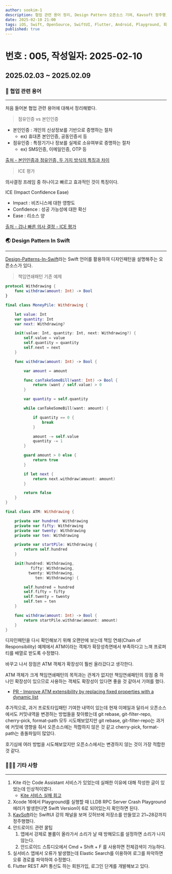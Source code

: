 ```yaml
---
author: sookim-1
description: 협업 관련 용어 정리, Design Pattern 오픈소스 기여, Kavsoft 정주행, Flutter 학습, Kite 서비스 실패 회고, Playground LLDB 에러, 안드로이드 관련 팁, Elastic Search
date: 2025-02-10 21:00
tags: iOS, Swift, OpenSource, SwiftUI, Flutter, Android, Playground, 회고록, Elastic Search, 협업
published: true
---
```

# 번호 : 005, 작성일자: 2025-02-10
## 2025.02.03 ~ 2025.02.09
### 🤝 협업 관련 용어

---

처음 들어본 협업 관련 용어에 대해서 정리해봤다.

> 점유인증 vs 본인인증
> 
- 본인인증 : 개인의 신상정보를 기반으로 증명하는 절차
    - ex) 휴대폰 본인인증, 공동인증서 등
- 점유인증 : 특정기기나 정보를 실제로 소유여부로 증명하는 절차
    - ex) SMS인증, 이메일인증, OTP 등

[출처 - 본인인증과 점유인증, 두 가지 방식의 특징과 차이](https://brunch.co.kr/@jintokki/18)

> ICE 평가
> 

의사결정 프레임 중 하나이고 빠르고 효과적인 것이 특징이다.

ICE (Impact Confidence Ease)

- Impact : 비즈니스에 대한 영향도
- Confidence : 성공 가능성에 대한 확신
- Ease : 리소스 양

[출처 - 겁나 빠른 의사 결정 - ICE 평가](https://brunch.co.kr/@aboutaudience/11)

### 🌏 Design Pattern In Swift

---

[Design-Patterns-In-Swift](https://github.com/ochococo/Design-Patterns-In-Swift)라는 Swift 언어를 활용하여 디자인패턴을 설명해주는 오픈소스가 있다.

> 책임연쇄패턴 기존 예제
> 

```swift
protocol Withdrawing {
    func withdraw(amount: Int) -> Bool
}

final class MoneyPile: Withdrawing {

    let value: Int
    var quantity: Int
    var next: Withdrawing?

    init(value: Int, quantity: Int, next: Withdrawing?) {
        self.value = value
        self.quantity = quantity
        self.next = next
    }

    func withdraw(amount: Int) -> Bool {

        var amount = amount

        func canTakeSomeBill(want: Int) -> Bool {
            return (want / self.value) > 0
        }

        var quantity = self.quantity

        while canTakeSomeBill(want: amount) {

            if quantity == 0 {
                break
            }

            amount -= self.value
            quantity -= 1
        }

        guard amount > 0 else {
            return true
        }

        if let next {
            return next.withdraw(amount: amount)
        }

        return false
    }
}

final class ATM: Withdrawing {

    private var hundred: Withdrawing
    private var fifty: Withdrawing
    private var twenty: Withdrawing
    private var ten: Withdrawing

    private var startPile: Withdrawing {
        return self.hundred
    }

    init(hundred: Withdrawing,
           fifty: Withdrawing,
          twenty: Withdrawing,
             ten: Withdrawing) {

        self.hundred = hundred
        self.fifty = fifty
        self.twenty = twenty
        self.ten = ten
    }

    func withdraw(amount: Int) -> Bool {
        return startPile.withdraw(amount: amount)
    }
}
```

디자인패턴을 다시 확인해보기 위해 오랜만에 보는데 책임 연쇄(Chain of Responsibility) 예제에서 ATM이라는 객체가 확장성측면에서 부족하다고 느껴 프로퍼티를 배열로 받도록 수정했다.

바꾸고 나서 장점은 ATM 객체가 확장성이 훨씬 올라갔다고 생각한다. 

ATM 객체가 크게 책임연쇄패턴의 목적과는 관계가 없지만 책임연쇄패턴의 장점 중 하나인 확장성이 있으므로 사용하는 객체도 확장성이 있다면 좋을 것 같아서 기여를 했다.

- [PR - Improve ATM extensibility by replacing fixed properties with a dynamic list](https://github.com/ochococo/Design-Patterns-In-Swift/pull/131)

추가적으로, 과거 프로토타입패턴 기여한 내역이 있는데 현재 이메일과 달라서 오픈소스에서도 커밋내역을 변경하는 방법들을 찾아봤는데 git rebase, git-filter-repo, cherry-pick, format-path 모두 시도해보았지만 git rebase, git-filter-repo는 과거에 커밋에 영향을 줘서 오픈소스에는 적합하지 않은 것 같고 cherry-pick, format-path는 충돌파일이 많았다.

호기심에 여러 방법을 시도해보았지만 오픈소스에서는 변경하지 않는 것이 가장 적합한 것 같다.

### 🙋🏻‍♂️ 기타 사항

---

1. Kite 라는 Code Assistant 서비스가 있었는데 실패한 이유에 대해 작성한 글이 있었는데 인상적이였다.
    - [Kite 서비스 실패 회고](https://www.kite.com/blog/product/kite-is-saying-farewell/)
2. Xcode 16에서 Playground를 실행할 때 LLDB RPC Server Crash Playground 에러가 발생한다면 Swift Version이 6로 되어있는지 확인하면 된다.
3. [KavSoft](https://www.youtube.com/Kavsoft)라는 SwiftUI 강의 채널을 보며 깃허브에 저장소를 만들었고 21~28강까지 정주행했다.
4. 안드로이드 관련 꿀팁
    1. 앱에서 강제로 볼륨이 올라가서 소리가 날 때 방해모드를 설정하면 소리가 나지 않는다.
    2. 안드로이드 스튜디오에서 Cmd + Shift + F 를 사용하면 전체검색이 가능하다.
5. 실서비스 앱에서 오류가 발생했는데 Elastic Search를 이용하여 로그를 파악하면 오류 경로를 파악하여 수정했다.
6. Flutter REST API 통신도 하는 회원가입, 로그인 단계를 개발해보고 있다.
